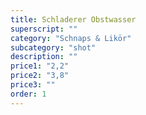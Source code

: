 ```yaml
---
title: Schladerer Obstwasser
superscript: ""
category: "Schnaps & Likör"
subcategory: "shot"
description: ""
price1: "2,2"
price2: "3,8"
price3: ""
order: 1
---
```

